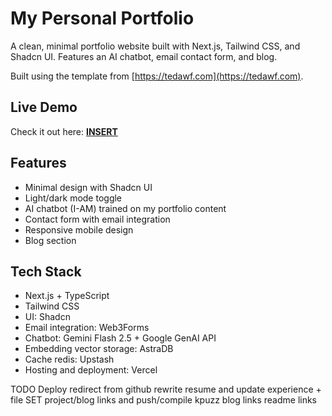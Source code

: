 # My Personal Portfolio

A clean, minimal portfolio website built with Next.js, Tailwind CSS, and Shadcn UI. Features an AI chatbot, email contact form, and blog.

Built using the template from [https://tedawf.com](https://tedawf.com).

## Live Demo

Check it out here: **[INSERT](INSERT)**

## Features

- Minimal design with Shadcn UI
- Light/dark mode toggle
- AI chatbot (I-AM) trained on my portfolio content
- Contact form with email integration
- Responsive mobile design
- Blog section

## Tech Stack

* Next.js + TypeScript
* Tailwind CSS
* UI: Shadcn
* Email integration: Web3Forms
* Chatbot: Gemini Flash 2.5 + Google GenAI API
* Embedding vector storage: AstraDB
* Cache redis: Upstash
* Hosting and deployment: Vercel



TODO
Deploy
redirect from github
rewrite resume and update experience + file
SET project/blog links and push/compile
kpuzz blog links
readme links